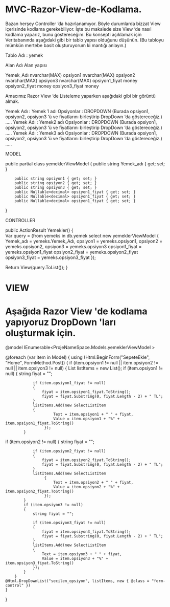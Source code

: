 MVC-Razor-View-de-Kodlama.
==========================
Bazan herşey Controller ‘da hazırlanamıyor. Böyle durumlarda bizzat View içerisinde kodlama gerekebiliyor. İşte bu makalede size View ‘de nasıl kodlama yaparız, bunu göstereceğim.
Bu konsepti açıklamak için Veritabanında aşağıdaki gibi bir tablo yapısı olduğunu düşünün. (Bu tabloyu mümkün mertebe basit oluşturuyorum ki mantığı anlayın.)

Tablo Adı : yemek

Alan Adı	      Alan yapısı

Yemek_Adı	      nvarchar(MAX)
opsiyon1	      nvarchar(MAX)
opsiyon2	      nvarchar(MAX)
opsiyon3        nvarchar(MAX)
opsiyon1_fiyat  money
opsiyon2_fiyat  money
opsiyon3_fiyat  money

Amacımız Razor View ‘de  Listeleme yaparken aşağıdaki gibi bir görüntü almak.

Yemek Adı :  Yemek 1 adı
Opsiyonlar : DROPDOWN (Burada opsiyon1, opsiyon2, opsiyon3 ‘ü ve fiyatlarını birleştirip DropDown ‘da göstereceğiz.)
.....
Yemek Adı :  Yemek2 adı
Opsiyonlar : DROPDOWN (Burada opsiyon1, opsiyon2, opsiyon3 ‘ü ve fiyatlarını birleştirip DropDown ‘da göstereceğiz.)
.....
Yemek Adı :  Yemek3 adı
Opsiyonlar : DROPDOWN (Burada opsiyon1, opsiyon2, opsiyon3 ‘ü ve fiyatlarını birleştirip DropDown ‘da göstereceğiz.)
.....

MODEL

public partial class yemeklerViewModel
{
        public string Yemek_adı { get; set; }

        public string opsiyon1 { get; set; }
        public string opsiyon2 { get; set; }
        public string opsiyon3 { get; set; }
        public Nullable<decimal> opsiyon1_fiyat { get; set; }
        public Nullable<decimal> opsiyon1_fiyat { get; set; }
        public Nullable<decimal> opsiyon1_fiyat { get; set; }
}

CONTROLLER

public ActionResult Yemekler()
{        
Var query = (from yemeks in db.yemek
select new yemeklerViewModel
{ 
Yemek_adı = yemeks.Yemek_Adı,
opsiyon1 = yemeks.opsiyon1,
opsiyon2 = yemeks.opsiyon2,
opsiyon3 = yemeks.opsiyon3
opsiyon1_fiyat = yemeks.opsiyon1_fiyat
opsiyon2_fiyat = yemeks.opsiyon2_fiyat
opsiyon3_fiyat = yemeks.opsiyon3_fiyat
});

Return View(query.ToList());
}



VIEW
=====
Aşağıda  Razor View 'de kodlama yapıyoruz DropDown 'ları oluşturmak için.
=====
@model IEnumerable<ProjeNameSpace.Models.yemeklerViewModel >

@foreach (var item in Model)
{
   using (Html.BeginForm("SepeteEkle", "Home", FormMethod.Post))
    {
  if (item.opsiyon1 != null || item.opsiyon2 != null || item.opsiyon3 != null)
        {
            List<SelectListItem> listItems = new List<SelectListItem>();
            if (item.opsiyon1 != null)
            {
                string fiyat = "";

                if (item.opsiyon1_fiyat != null)
                {
                    fiyat = item.opsiyon1_fiyat.ToString();
                    fiyat = fiyat.Substring(0, fiyat.Length - 2) + " TL";
                }
                listItems.Add(new SelectListItem
                {
                         Text = item.opsiyon1 + " " + fiyat,
                         Value = item.opsiyon1 + "%" + item.opsiyon1_fiyat.ToString()
                     });
            }
   if (item.opsiyon2 != null)
            {
                string fiyat = "";

                if (item.opsiyon2_fiyat != null)
                {
                    fiyat = item.opsiyon2_fiyat.ToString();
                    fiyat = fiyat.Substring(0, fiyat.Length - 2) + " TL";
                }
                listItems.Add(new SelectListItem
                     {
                         Text = item.opsiyon2 + " " + fiyat,
                         Value = item.opsiyon2 + "%" + item.opsiyon2_fiyat.ToString()
                     });
            }
            if (item.opsiyon3 != null)
            {
                string fiyat = "";

                if (item.opsiyon3_fiyat != null)
                {
                    fiyat = item.opsiyon3_fiyat.ToString();
                    fiyat = fiyat.Substring(0, fiyat.Length - 2) + " TL";
                }
                listItems.Add(new SelectListItem
                {
                    Text = item.opsiyon3 + " " + fiyat,
                    Value = item.opsiyon3 + "%" + item.opsiyon3_fiyat.ToString()
                });
            }
        }
    @Html.DropDownList("secilen_opsiyon", listItems, new { @class = "form-control" })
    }
}

